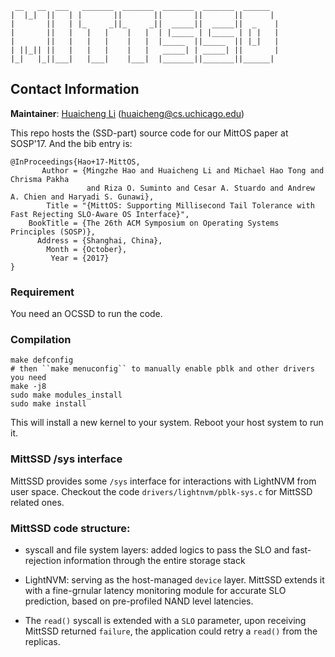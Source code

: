 ```
 __   __  ___   _______  _______  _______  _______  ______  
|  |_|  ||   | |       ||       ||       ||       ||      | 
|       ||   | |_     _||_     _||  _____||  _____||  _    |
|       ||   |   |   |    |   |  | |_____ | |_____ | | |   |
|       ||   |   |   |    |   |  |_____  ||_____  || |_|   |
| ||_|| ||   |   |   |    |   |   _____| | _____| ||       |
|_|   |_||___|   |___|    |___|  |_______||_______||______| 
```
                              
Contact Information
--------------------

**Maintainer**: [Huaicheng Li](https://people.cs.uchicago.edu/~huaicheng/) (huaicheng@cs.uchicago.edu)


This repo hosts the (SSD-part) source code for our MittOS paper at SOSP'17. And
the bib entry is:


```
@InProceedings{Hao+17-MittOS, 
       Author = {Mingzhe Hao and Huaicheng Li and Michael Hao Tong and Chrisma Pakha 
                 and Riza O. Suminto and Cesar A. Stuardo and Andrew A. Chien and Haryadi S. Gunawi},
        Title = "{MittOS: Supporting Millisecond Tail Tolerance with Fast Rejecting SLO-Aware OS Interface}",
    BookTitle = {The 26th ACM Symposium on Operating Systems Principles (SOSP)},
      Address = {Shanghai, China},
        Month = {October},
         Year = {2017}
}

```

### Requirement

You need an OCSSD to run the code.


### Compilation

```
make defconfig
# then ``make menuconfig`` to manually enable pblk and other drivers you need
make -j8
sudo make modules_install
sudo make install
```

This will install a new kernel to your system. Reboot your host system to run it.

### MittSSD /sys interface

MittSSD provides some ``/sys`` interface for interactions with LightNVM from
user space. Checkout the code ``drivers/lightnvm/pblk-sys.c`` for MittSSD
related ones.

### MittSSD code structure:

- syscall and file system layers: added logics to pass the SLO and
  fast-rejection information through the entire storage stack

- LightNVM: serving as the host-managed ``device`` layer. MittSSD extends it
  with a fine-grnular latency monitoring module for accurate SLO prediction,
  based on pre-profiled NAND level latencies.

- The ``read()`` syscall is extended with a ``SLO``  parameter, upon receiving
  MittSSD returned ``failure``, the application could retry a ``read()`` from
  the replicas.

